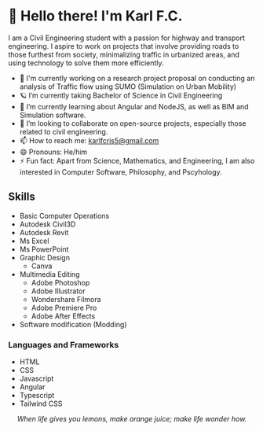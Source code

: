 <h1>👋 Hello there! I'm Karl F.C.  </h1>

I am a Civil Engineering student with a passion for highway and transport engineering. I aspire to work on projects that involve providing roads to those furthest from society, minimalizing traffic in urbanized areas, and using technology to solve them more efficiently.

- 🔬 I'm currently working on a research project proposal on conducting an analysis of Traffic flow using SUMO (Simulation on Urban Mobility)
- 🪐 I’m currently taking Bachelor of Science in Civil Engineering
- 🌱 I’m currently learning about Angular and NodeJS, as well as BIM and Simulation software.
- 🔎 I’m looking to collaborate on open-source projects, especially those related to civil engineering.
- 📫 How to reach me: karlfcris5@gmail.com
- 😄 Pronouns: He/him
- ⚡ Fun fact: Apart from Science, Mathematics, and Engineering, I am also interested in Computer Software, Philosophy, and Pscyhology.



## Skills
 - Basic Computer Operations
 - Autodesk Civil3D
 - Autodesk Revit
 - Ms Excel
 - Ms PowerPoint
 - Graphic Design
    - Canva
 - Multimedia Editing
    - Adobe Photoshop
    - Adobe Illustrator
    - Wondershare Filmora
    - Adobe Premiere Pro
    - Adobe After Effects
 - Software modification (Modding)

### Languages and Frameworks
 - HTML
 - CSS
 - Javascript
 - Angular
 - Typescript
 - Tailwind CSS
<p align="center"> <i><emphasis> When life gives you lemons, make orange juice; make life wonder how. </i> </emphasis> </p>

<!--roads, bridges, ports, airports, SUMO, GIS>
<!-- Infraworks ArcGIS Matlab Staad>
